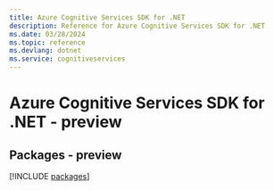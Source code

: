 ```yaml
---
title: Azure Cognitive Services SDK for .NET
description: Reference for Azure Cognitive Services SDK for .NET
ms.date: 03/28/2024
ms.topic: reference
ms.devlang: dotnet
ms.service: cognitiveservices
---
```

# Azure Cognitive Services SDK for .NET - preview
## Packages - preview
[!INCLUDE [packages](cognitive-services-index.md)]
